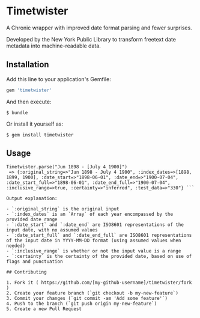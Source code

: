 # Timetwister

A Chronic wrapper with improved date format parsing and fewer surprises.

Developed by the New York Public Library to transform freetext date metadata into machine-readable data.

## Installation

Add this line to your application's Gemfile:

```ruby
gem 'timetwister'
```

And then execute:

    $ bundle

Or install it yourself as:

    $ gem install timetwister

## Usage

```require 'timetwister'
Timetwister.parse("Jun 1898 - [July 4 1900]")
 => {:original_string=>"Jun 1898 - July 4 1900", :index_dates=>[1898, 1899, 1900], :date_start=>"1898-06-01", :date_end=>"1900-07-04", :date_start_full=>"1898-06-01", :date_end_full=>"1900-07-04", :inclusive_range=>true, :certainty=>"inferred", :test_data=>"330"} ```

Output explanation:

- `:original_string` is the original input
- `:index_dates` is an `Array` of each year encompassed by the provided date range
- `:date_start` and `:date_end` are ISO8601 representations of the input date, with no assumed values
- `:date_start_full` and `:date_end_full` are ISO8601 representations of the input date in YYYY-MM-DD format (using assumed values when needed)
- `:inclusive_range` is whether or not the input value is a range
- `:certainty` is the certainty of the provided date, based on use of flags and punctuation

## Contributing

1. Fork it ( https://github.com/[my-github-username]/timetwister/fork )
2. Create your feature branch (`git checkout -b my-new-feature`)
3. Commit your changes (`git commit -am 'Add some feature'`)
4. Push to the branch (`git push origin my-new-feature`)
5. Create a new Pull Request
